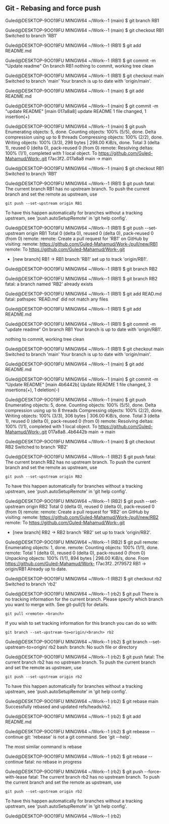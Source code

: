 ## Git - Rebasing and force push

Guled@DESKTOP-9OO19FU MINGW64 ~/Work--1 (main)
$ git branch RB1

Guled@DESKTOP-9OO19FU MINGW64 ~/Work--1 (main)
$ git checkout RB1
Switched to branch 'RB1'

Guled@DESKTOP-9OO19FU MINGW64 ~/Work--1 (RB1)
$ git add README.md

Guled@DESKTOP-9OO19FU MINGW64 ~/Work--1 (RB1)
$ git commit -m "Update readme"
On branch RB1
nothing to commit, working tree clean

Guled@DESKTOP-9OO19FU MINGW64 ~/Work--1 (RB1)
$ git checkout main
Switched to branch 'main'
Your branch is up to date with 'origin/main'.

Guled@DESKTOP-9OO19FU MINGW64 ~/Work--1 (main)
$ git add README.md

Guled@DESKTOP-9OO19FU MINGW64 ~/Work--1 (main)
$ git commit -m "update README"
[main 017a8a8] update README
 1 file changed, 1 insertion(+)

Guled@DESKTOP-9OO19FU MINGW64 ~/Work--1 (main)
$ git push
Enumerating objects: 5, done.
Counting objects: 100% (5/5), done.
Delta compression using up to 8 threads
Compressing objects: 100% (2/2), done.
Writing objects: 100% (3/3), 298 bytes | 298.00 KiB/s, done.
Total 3 (delta 1), reused 0 (delta 0), pack-reused 0 (from 0)
remote: Resolving deltas: 100% (1/1), completed with 1 local object.
To https://github.com/Guled-Mahamud/Work-.git
   f7ac3f2..017a8a8  main -> main

Guled@DESKTOP-9OO19FU MINGW64 ~/Work--1 (main)
$ git checkout RB1
Switched to branch 'RB1'

Guled@DESKTOP-9OO19FU MINGW64 ~/Work--1 (RB1)
$ git push
fatal: The current branch RB1 has no upstream branch.
To push the current branch and set the remote as upstream, use

    git push --set-upstream origin RB1

To have this happen automatically for branches without a tracking
upstream, see 'push.autoSetupRemote' in 'git help config'.


Guled@DESKTOP-9OO19FU MINGW64 ~/Work--1 (RB1)
$ git push --set-upstream origin RB1
Total 0 (delta 0), reused 0 (delta 0), pack-reused 0 (from 0)
remote: 
remote: Create a pull request for 'RB1' on GitHub by visiting:
remote:      https://github.com/Guled-Mahamud/Work-/pull/new/RB1
remote:
To https://github.com/Guled-Mahamud/Work-.git
 * [new branch]      RB1 -> RB1
branch 'RB1' set up to track 'origin/RB1'.

Guled@DESKTOP-9OO19FU MINGW64 ~/Work--1 (RB1)
$ git branch RB2

Guled@DESKTOP-9OO19FU MINGW64 ~/Work--1 (RB1)
$ git branch RB2
fatal: a branch named 'RB2' already exists

Guled@DESKTOP-9OO19FU MINGW64 ~/Work--1 (RB1)
$ git add READ.md
fatal: pathspec 'READ.md' did not match any files

Guled@DESKTOP-9OO19FU MINGW64 ~/Work--1 (RB1)
$ git add README.md

Guled@DESKTOP-9OO19FU MINGW64 ~/Work--1 (RB1)
$ git commit -m "update readme"
On branch RB1
Your branch is up to date with 'origin/RB1'.

nothing to commit, working tree clean

Guled@DESKTOP-9OO19FU MINGW64 ~/Work--1 (RB1)
$ git checkout main
Switched to branch 'main'
Your branch is up to date with 'origin/main'.

Guled@DESKTOP-9OO19FU MINGW64 ~/Work--1 (main)
$ git add README.md

Guled@DESKTOP-9OO19FU MINGW64 ~/Work--1 (main)
$ git commit -m "Update README"
[main 4b6442b] Update README
 1 file changed, 3 insertions(+), 1 deletion(-)

Guled@DESKTOP-9OO19FU MINGW64 ~/Work--1 (main)
$ git push
Enumerating objects: 5, done.
Counting objects: 100% (5/5), done.
Delta compression using up to 8 threads
Compressing objects: 100% (2/2), done.
Writing objects: 100% (3/3), 306 bytes | 306.00 KiB/s, done.
Total 3 (delta 1), reused 0 (delta 0), pack-reused 0 (from 0)
remote: Resolving deltas: 100% (1/1), completed with 1 local object.
To https://github.com/Guled-Mahamud/Work-.git
   017a8a8..4b6442b  main -> main

Guled@DESKTOP-9OO19FU MINGW64 ~/Work--1 (main)
$ git checkout RB2
Switched to branch 'RB2'

Guled@DESKTOP-9OO19FU MINGW64 ~/Work--1 (RB2)
$ git push
fatal: The current branch RB2 has no upstream branch.
To push the current branch and set the remote as upstream, use

    git push --set-upstream origin RB2

To have this happen automatically for branches without a tracking
upstream, see 'push.autoSetupRemote' in 'git help config'.


Guled@DESKTOP-9OO19FU MINGW64 ~/Work--1 (RB2)
$ git push --set-upstream origin RB2
Total 0 (delta 0), reused 0 (delta 0), pack-reused 0 (from 0)
remote: 
remote: Create a pull request for 'RB2' on GitHub by visiting:
remote:      https://github.com/Guled-Mahamud/Work-/pull/new/RB2
remote:
To https://github.com/Guled-Mahamud/Work-.git
 * [new branch]      RB2 -> RB2
branch 'RB2' set up to track 'origin/RB2'.

Guled@DESKTOP-9OO19FU MINGW64 ~/Work--1 (RB2)
$ git pull
remote: Enumerating objects: 1, done.
remote: Counting objects: 100% (1/1), done.
remote: Total 1 (delta 0), reused 0 (delta 0), pack-reused 0 (from 0)
Unpacking objects: 100% (1/1), 894 bytes | 298.00 KiB/s, done.
From https://github.com/Guled-Mahamud/Work-
   f7ac3f2..2f79572  RB1        -> origin/RB1
Already up to date.

Guled@DESKTOP-9OO19FU MINGW64 ~/Work--1 (RB2)
$ git checkout rb2
Switched to branch 'rb2'

Guled@DESKTOP-9OO19FU MINGW64 ~/Work--1 (rb2)
$ git pull
There is no tracking information for the current branch.
Please specify which branch you want to merge with.
See git-pull(1) for details.

    git pull <remote> <branch>

If you wish to set tracking information for this branch you can do so with:

    git branch --set-upstream-to=origin/<branch> rb2


Guled@DESKTOP-9OO19FU MINGW64 ~/Work--1 (rb2)
$ git branch --set-upstream-to=origin/<branch> rb2
bash: branch: No such file or directory

Guled@DESKTOP-9OO19FU MINGW64 ~/Work--1 (rb2)
$ git push
fatal: The current branch rb2 has no upstream branch.
To push the current branch and set the remote as upstream, use

    git push --set-upstream origin rb2

To have this happen automatically for branches without a tracking
upstream, see 'push.autoSetupRemote' in 'git help config'.


Guled@DESKTOP-9OO19FU MINGW64 ~/Work--1 (rb2)
$ git rebase main
Successfully rebased and updated refs/heads/rb2.

Guled@DESKTOP-9OO19FU MINGW64 ~/Work--1 (rb2)
$ git add README.md

Guled@DESKTOP-9OO19FU MINGW64 ~/Work--1 (rb2)
$ git rebease --continue
git: 'rebease' is not a git command. See 'git --help'.

The most similar command is
        rebase

Guled@DESKTOP-9OO19FU MINGW64 ~/Work--1 (rb2)
$ git rebase --continue
fatal: no rebase in progress

Guled@DESKTOP-9OO19FU MINGW64 ~/Work--1 (rb2)
$ git push --force-with-lease
fatal: The current branch rb2 has no upstream branch.
To push the current branch and set the remote as upstream, use

    git push --set-upstream origin rb2

To have this happen automatically for branches without a tracking
upstream, see 'push.autoSetupRemote' in 'git help config'.


Guled@DESKTOP-9OO19FU MINGW64 ~/Work--1 (rb2)
